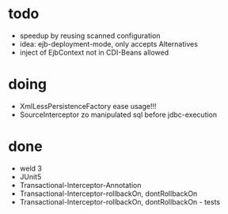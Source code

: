 
# todo
* speedup by reusing scanned configuration
* idea: ejb-deployment-mode, only accepts Alternatives
* inject of EjbContext not in CDI-Beans allowed

# doing
* XmlLessPersistenceFactory ease usage!!!
* SourceInterceptor zo manipulated sql before jdbc-execution


# done
* weld 3
* JUnit5
* Transactional-Interceptor-Annotation
* Transactional-Interceptor-rollbackOn, dontRollbackOn
* Transactional-Interceptor-rollbackOn, dontRollbackOn - tests